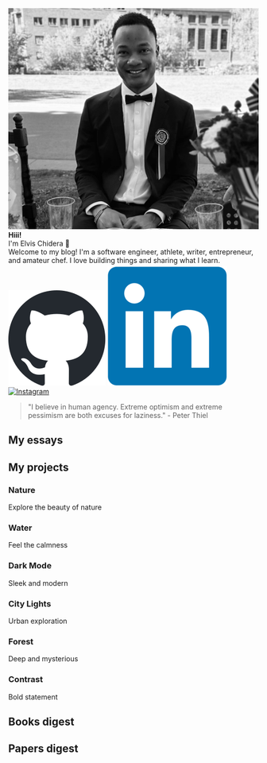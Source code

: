 <!-- placeholder_404_error -->


<div class="circular-image-container">
    <img src="/docs/assets/avatar.jpg" alt="Elvis Chidera" class="circular-image" />
</div>

<div class="text-center">
    <strong>Hiii!</strong>
</div>

<div class="text-center">
    I'm Elvis Chidera 👋
</div>

<div class="text-center">
    Welcome to my blog! I'm a software engineer, athlete, writer, entrepreneur, and amateur chef. I love building things and sharing what I learn<span class="blinking">.</span>
</div>

<div class="text-center" style="margin-top: 4px;">
    <a href="https://github.com/elvis10ten"><img src="/docs/assets/github-mark.svg" alt="GitHub" class="social-icon" /></a>
    <a href="https://linkedin.com/elvischidera"><img src="/docs/assets/linkedin.png" alt="LikedIn" class="social-icon" /></a>
    <a href="https://instagram.com/elvischidera"><img src="/docs/assets/instagram.svg" alt="Instagram" class="social-icon" /></a>
</div>

> "I believe in human agency. Extreme optimism and extreme pessimism are both excuses for laziness." - Peter Thiel

## <span id="essays">My essays</span>
<!-- placeholder_essays_index -->

## <span id="essays">My projects</span>
<!-- First Grid Group: Left card spans two rows -->
  <div class="grid-group group1">
    <!-- Card 1: Background image, spans two rows -->
    <div class="card" style="background-image: url('/docs/assets/banners/pcas.jpg');">
      <div class="card-content">
        <h3>Nature</h3>
        <p>Explore the beauty of nature</p>
      </div>
    </div>
    <!-- Card 2: Background image -->
    <div class="card" style="background-image: url('/docs/assets/banners/cooking2.jpg');">
      <div class="card-content">
        <h3>Water</h3>
        <p>Feel the calmness</p>
      </div>
    </div>
    <!-- Card 3: Dark card (no image) -->
    <div class="card dark">
      <div class="card-content">
        <h3>Dark Mode</h3>
        <p>Sleek and modern</p>
      </div>
    </div>
  </div>

  <!-- Second Grid Group: Right card spans two rows -->
  <div class="grid-group group2">
    <!-- Card 1: Background image -->
    <div class="card" style="background-image: url('https://source.unsplash.com/random/600x400?city');">
      <div class="card-content">
        <h3>City Lights</h3>
        <p>Urban exploration</p>
      </div>
    </div>
    <!-- Card 2: Background image -->
    <div class="card" style="background-image: url('https://source.unsplash.com/random/600x400?forest');">
      <div class="card-content">
        <h3>Forest</h3>
        <p>Deep and mysterious</p>
      </div>
    </div>
    <!-- Card 3: Dark card (spans two rows) -->
    <div class="card dark">
      <div class="card-content">
        <h3>Contrast</h3>
        <p>Bold statement</p>
      </div>
    </div>
  </div>

## <span id="books">Books digest</span>
<div class="book-gallery">
<!-- placeholder_books_index -->
</div>

## <span id="papers">Papers digest</span>
<!-- placeholder_papers_index -->

